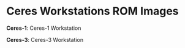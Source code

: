 # Ceres Workstations ROM Images

**Ceres-1**: Ceres-1 Workstation

**Ceres-3**: Ceres-3 Workstation
